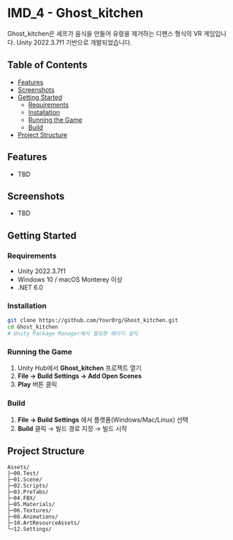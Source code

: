 # IMD_4 - Ghost_kitchen

Ghost_kitchen은 셰프가 음식을 만들어 유령을 제거하는 디펜스 형식의 VR 게임입니다.
Unity 2022.3.7f1 기반으로 개발되었습니다.

## Table of Contents
- [Features](#features)
- [Screenshots](#screenshots)
- [Getting Started](#getting-started)
  - [Requirements](#requirements)
  - [Installation](#installation)
  - [Running the Game](#running-the-game)
  - [Build](#build)
- [Project Structure](#project-structure)

## Features
- TBD

## Screenshots
- TBD

## Getting Started

### Requirements
- Unity 2022.3.7f1
- Windows 10 / macOS Monterey 이상  
- .NET 6.0

### Installation
```bash
git clone https://github.com/YourOrg/Ghost_kitchen.git
cd Ghost_kitchen
# Unity Package Manager에서 필요한 패키지 설치
```

### Running the Game
1. Unity Hub에서 **Ghost_kitchen** 프로젝트 열기  
2. **File → Build Settings → Add Open Scenes**  
3. **Play** 버튼 클릭

### Build
1. **File → Build Settings** 에서 플랫폼(Windows/Mac/Linux) 선택  
2. **Build** 클릭 → 빌드 경로 지정 → 빌드 시작

## Project Structure
```text
Assets/
├─00.Test/
├─01.Scene/
├─02.Scripts/
├─03.Prefabs/
├─04.FBX/
├─05.Materials/
├─06.Textures/
├─08.Animations/
├─10.ArtResourceAssets/
└─12.Settings/
```



